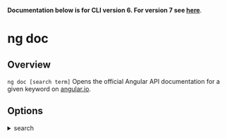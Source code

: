 <!-- Links in /docs/documentation should NOT have `.md` at the end, because they end up in our wiki at release. -->
**Documentation below is for CLI version 6. For version 7 see [here](https://angular.io/cli/doc)**.

# ng doc

## Overview
`ng doc [search term]` Opens the official Angular API documentation for a given keyword on [angular.io](https://angular.io).

## Options
<details>
  <summary>search</summary>
  <p>
    <code>--search</code> (alias: <code>-s</code>)
  </p>
  <p>
    Search whole angular.io instead of just api.
  </p>
</details>
